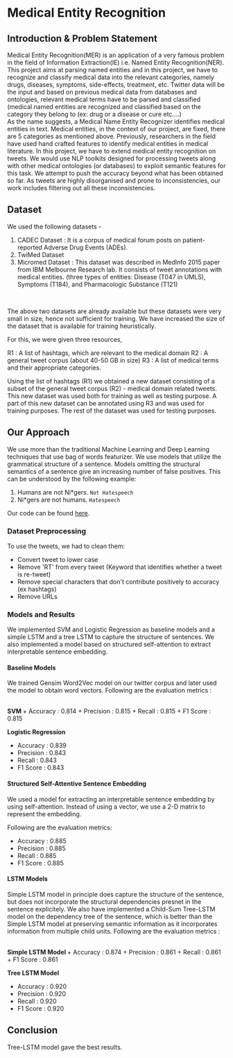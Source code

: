 # Medical Entity Recognition

## Introduction & Problem Statement
Medical Entity Recognition(MER) is an application of a very famous problem in the field of Information Extraction(IE) i.e. Named Entity Recognition(NER). This project aims at parsing named entities and in this project, we have to recognize and classify medical data into the relevant categories, namely drugs, diseases, symptoms, side-effects, treatment, etc. Twitter data will be the input and based on previous medical data from databases and ontologies, relevant medical terms have to be parsed and classified (medical named entities are recognized and classified based on the category they belong to (ex: drug or a disease or cure etc....)
<br/>
As the name suggests, a Medical Name Entity Recognizer identifies medical entities in text. Medical entities, in the context of our project, are fixed, there are 5 categories as mentioned above. Previously, researchers in the field have used hand crafted features to identify medical entities in medical literature. In this project, we have to extend medical entity recognition on tweets. We would use NLP toolkits designed for processing tweets along with other medical ontologies (or databases) to exploit semantic features for this task. We attempt to push the accuracy beyond what has been obtained so far. As tweets are highly disorganised and prone to inconsistencies, our work includes filtering out all these inconsistencies.


## Dataset
We used the following datasets - 
1) CADEC Dataset : It is a corpus of medical forum posts on patient-reported Adverse Drug Events (ADEs). 
2) TwiMed Dataset
3) Micromed Dataset : This dataset was described in MedInfo 2015 paper from IBM Melbourne Research lab. It 
consists of tweet annotations with medical entities. (three types of entities: Disease (T047 in UMLS), Symptoms (T184), and Pharmacologic Substance (T121) 

<br/>

The above two datasets are already available but these datasets were very small in size, hence not sufficient for training.
We have increased the size of the dataset that is available for training heuristically.

For this, we were given three resources,

R1 : A list of hashtags, which are relevant to the medical domain
R2 : A general tweet corpus (about 40-50 GB in size)
R3 : A list of medical terms and their appropriate categories.

Using the list of hashtags (R1) we obtained a new dataset consisting of a subset of the general tweet corpus (R2) - medical domain related tweets. This new dataset was used both for training as well as testing purpose.
A part of this new dataset can be annotated using R3 and was used for training purposes. The rest of the dataset was used for testing purposes.



## Our Approach
We use more than the traditional Machine Learning and Deep Learning techniques that use bag of words featurizer. We use models that utilize the grammatical structure of a sentence. 
Models omitting the structural semantics of a sentence give an increasing number of false positives. This can be understood by the following example:
1. Humans are not Ni\*gers. `Not Hatespeech`
2. Ni\*gers are not humans. `Hatespeech`
  
Our code can be found [here](https://github.com/yp201/structure-based-hate-speech-detection).

### Dataset Preprocessing 
To use the tweets, we had to clean them:
- Convert tweet to lower case
- Remove 'RT' from every tweet (Keyword that identifies whether a tweet is re-tweet) 
- Remove special characters that don't contribute positively to accuracy (ex hashtags)
- Remove URLs


### Models and Results
We implemented SVM and Logistic Regression as baseline models and a simple LSTM and a tree LSTM to capture the structure of sentences. We also implemented a model based on structured self-attention to extract interpretable sentence embedding.

#### Baseline Models
We trained Gensim Word2Vec model on our twitter corpus and later used the model to obtain word vectors.
Following are the evaluation metrics :

<br/>
<b> SVM </b>
+ Accuracy : 0.814
+ Precision : 0.815
+ Recall : 0.815
+ F1 Score : 0.815

<b> Logistic Regression </b>
+ Accuracy : 0.839
+ Precision : 0.843
+ Recall : 0.843
+ F1 Score : 0.843

#### Structured Self-Attentive Sentence Embedding
We used a model for extracting an interpretable sentence embedding by using self-attention. Instead of using a vector, we use a 2-D matrix to represent the embedding.

Following are the evaluation metrics:
+ Accuracy : 0.885
+ Precision : 0.885
+ Recall : 0.885
+ F1 Score : 0.885

#### LSTM Models
Simple LSTM model in principle does capture the structure of the sentence, but does not incorporate the structural dependencies presnet in the sentence explicitely. 
We also have implemented a Child-Sum Tree-LSTM model on the dependency tree of the sentence, which is better than the Simple LSTM model at preserving semantic information as it incorporates information from multiple child units.
Following are the evaluation metrics :

<br/>
<b> Simple LSTM Model </b>
+ Accuracy : 0.874
+ Precision : 0.861
+ Recall : 0.861
+ F1 Score : 0.861

<b> Tree LSTM Model </b>
+ Accuracy : 0.920
+ Precision : 0.920
+ Recall : 0.920
+ F1 Score : 0.920

## Conclusion
Tree-LSTM model gave the best results.
